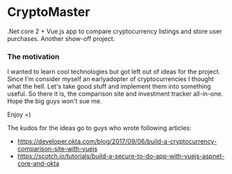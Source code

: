 # CryptoMaster
.Net core 2 + Vue.js app to compare cryptocurrency listings and store user purchases. Another show-off project.

### The motivation
I wanted to learn cool technologies but got left out of ideas for the project. 
Since I'm consider myself an earlyadopter of cryptocurrencies I thought what the hell. Let's take good stuff and implement them into something useful. 
So there it is, the comparison site and investment tracker all-in-one. Hope the big guys won't sue me. 

Enjoy =)

The kudos for the ideas go to guys who wrote following articles:
* https://developer.okta.com/blog/2017/09/06/build-a-cryptocurrency-comparison-site-with-vuejs
* https://scotch.io/tutorials/build-a-secure-to-do-app-with-vuejs-aspnet-core-and-okta

